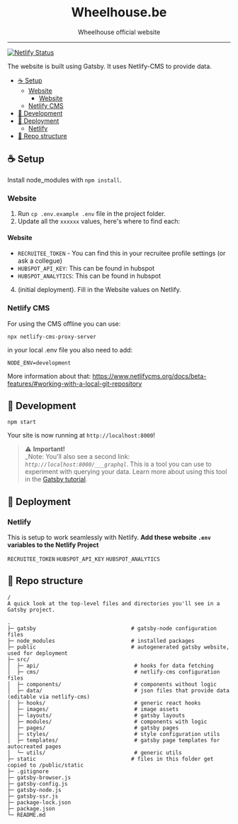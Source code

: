 <div align="center">
<h1>Wheelhouse.be</h1>

<p>Wheelhouse official website</p>
</div>

---

<!-- prettier-ignore-start -->
[![Netlify Status][netlify-badge]][netlify]
<!-- prettier-ignore-end -->

The website is built using Gatsby. It uses Netlify-CMS to provide data.

<!-- START doctoc generated TOC please keep comment here to allow auto update -->
<!-- DON'T EDIT THIS SECTION, INSTEAD RE-RUN doctoc TO UPDATE -->

- [☕ Setup](#-setup)
  - [Website](#website)
    - [Website](#website-1)
  - [Netlify CMS](#netlify-cms)
- [🧰 Development](#-development)
- [🚀 Deployment](#-deployment)
  - [Netlify](#netlify)
- [📑 Repo structure](#-repo-structure)

<!-- END doctoc generated TOC please keep comment here to allow auto update -->

## ☕ Setup

Install node_modules with `npm install`.

### Website

1. Run `cp .env.example .env` file in the project folder.
2. Update all the `xxxxxx` values, here's where to find each:
  #### Website
  - `RECRUITEE_TOKEN` - You can find this in your recruitee profile settings (or ask a collegue)
  - `HUBSPOT_API_KEY`: This can be found in hubspot
  - `HUBSPOT_ANALYTICS`: This can be found in hubspot


4. (initial deployment). Fill in the Website values on Netlify.

### Netlify CMS
For using the CMS offline you can use:

```shell
npx netlify-cms-proxy-server
```

in your local .env file you also need to add:

```
NODE_ENV=development
```

More information about that: https://www.netlifycms.org/docs/beta-features/#working-with-a-local-git-repository

## 🧰 Development

```shell
npm start
```

Your site is now running at `http://localhost:8000`!

> ⚠️ **Important!** <br />_Note: You'll also see a second link: _`http://localhost:8000/___graphql`_. This is a tool you can use to experiment with querying your data. Learn more about using this tool in the [Gatsby tutorial](https://www.gatsbyjs.org/tutorial/part-five/#introducing-graphiql).

## 🚀 Deployment

### Netlify
This is setup to work seamlessly with Netlify. **Add these website `.env` variables to the Netlify Project**

`RECRUITEE_TOKEN`
`HUBSPOT_API_KEY`
`HUBSPOT_ANALYTICS`

## 📑 Repo structure

```
/
A quick look at the top-level files and directories you'll see in a Gatsby project.

.
├─ gatsby                              # gatsby-node configuration files
├─ node_modules                        # installed packages
├─ public                              # autogenerated gatsby website, used for deployment
├─ src/
│  ├─ api/                              # hooks for data fetching
│  ├─ cms/                              # netlify-cms configuration files
│  ├─ components/                       # components without logic
│  ├─ data/                             # json files that provide data (editable via netlify-cms)
│  ├─ hooks/                            # generic react hooks
│  ├─ images/                           # image assets
│  ├─ layouts/                          # gatsby layouts
│  ├─ modules/                          # components with logic
│  ├─ pages/                            # gatsby pages
│  ├─ styles/                           # style configuration utils
│  ├─ templates/                        # gatsby page templates for autocreated pages
│  └─ utils/                            # generic utils
├─ static                              # files in this folder get copied to /public/static
├─ .gitignore
├─ gatsby-browser.js
├─ gatsby-config.js
├─ gatsby-node.js
├─ gatsby-ssr.js
├─ package-lock.json
├─ package.json
└─ README.md
```

<!-- prettier-ignore-start -->
[netlify]: https://app.netlify.com/sites/dazzling-mclean-2ccbbd/deploys
[netlify-badge]: https://api.netlify.com/api/v1/badges/f7b9e6a5-231f-4e66-8bfb-922e12b339cf/deploy-status
<!-- prettier-ignore-end -->